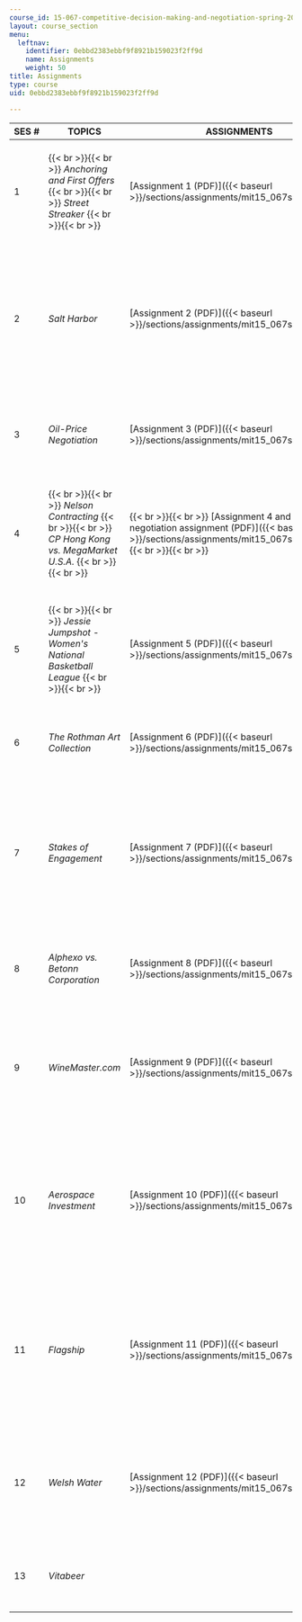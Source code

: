 ```yaml
---
course_id: 15-067-competitive-decision-making-and-negotiation-spring-2011
layout: course_section
menu:
  leftnav:
    identifier: 0ebbd2383ebbf9f8921b159023f2ff9d
    name: Assignments
    weight: 50
title: Assignments
type: course
uid: 0ebbd2383ebbf9f8921b159023f2ff9d

---
```


| SES # | TOPICS | ASSIGNMENTS | ADDITIONAL MATERIALS | SURVEYS |
| --- | --- | --- | --- | --- |
| 1 |  {{< br >}}{{< br >}} _Anchoring and First Offers_ {{< br >}}{{< br >}} _Street Streaker_ {{< br >}}{{< br >}}  | [Assignment 1 (PDF)]({{< baseurl >}}/sections/assignments/mit15_067s11_assgn01) | &nbsp; |  {{< br >}}{{< br >}} [Alper-Raiffa Experiment (PDF)]({{< baseurl >}}/sections/assignments/mit15_067s11_cl1_al-ra_ex) {{< br >}}{{< br >}} [Street Streaker: Results (PDF)]({{< baseurl >}}/sections/assignments/mit15_067s11_cl1_st_str_re) {{< br >}}{{< br >}} [Template: Subjective Evaluation Survey (PDF)]({{< baseurl >}}/sections/assignments/mit15_067s11_cl1_tem-s_e_s) {{< br >}}{{< br >}}  |
| 2 | _Salt Harbor_ | [Assignment 2 (PDF)]({{< baseurl >}}/sections/assignments/mit15_067s11_assgn02) | &nbsp; |  {{< br >}}{{< br >}} [Salt Harbor: Preparation—Brims (PDF)]({{< baseurl >}}/sections/assignments/mit15_067s11_cl2_sa_h_pr-b) {{< br >}}{{< br >}} [Salt Harbor: Preparation—Easterly (PDF)]({{< baseurl >}}/sections/assignments/mit15_067s11_cl2_sa_h_pr-e) {{< br >}}{{< br >}} [Salt Harbor: Results (PDF)]({{< baseurl >}}/sections/assignments/mit15_067s11_cl2_sa_ha_re) {{< br >}}{{< br >}} [Salt Harbor: Subjective Evaluation (PDF)]({{< baseurl >}}/sections/assignments/mit15_067s11_cl2_sa_h_sb_e) {{< br >}}{{< br >}}  |
| 3 | _Oil-Price Negotiation_ | [Assignment 3 (PDF)]({{< baseurl >}}/sections/assignments/mit15_067s11_assgn03) |  {{< br >}}{{< br >}} [Oil pricing game instructions (PDF)]({{< baseurl >}}/sections/assignments/mit15_067s11_assgn03instru) {{< br >}}{{< br >}} [Prisoner's dilemma slides (PDF)]({{< baseurl >}}/sections/assignments/mit15_067s11_assgn03dilem) {{< br >}}{{< br >}}  |  {{< br >}}{{< br >}} [Alpert-Raiffa Experiment No. 2 (PDF)]({{< baseurl >}}/sections/assignments/mit15_067s11_cl3_al-r_ex2) {{< br >}}{{< br >}} [Oil Price Game: Results (PDF)]({{< baseurl >}}/sections/assignments/mit15_067s11_cl3_o_pr_g_re) {{< br >}}{{< br >}}  |
| 4 |  {{< br >}}{{< br >}} _Nelson Contracting_ {{< br >}}{{< br >}} _CP Hong Kong vs. MegaMarket U.S.A._ {{< br >}}{{< br >}}  |  {{< br >}}{{< br >}} [Assignment 4 and e-mail negotiation assignment (PDF)]({{< baseurl >}}/sections/assignments/mit15_067s11_assgn04) {{< br >}}{{< br >}}  | &nbsp; |   {{< br >}}{{< br >}} [Nelson vs. Amstore: Preparation (PDF)]({{< baseurl >}}/sections/assignments/mit15_067s11_cl4_nel_am_pr) {{< br >}}{{< br >}} [Nelson vs. Amstore: Results (PDF)]({{< baseurl >}}/sections/assignments/mit15_067s11_cl4_nel_am_re) {{< br >}}{{< br >}} [Nelson vs. Amstore: Subjective Evaluation (PDF)]({{< baseurl >}}/sections/assignments/mit15_067s11_cl4_nl_am_se) {{< br >}}{{< br >}}  |
| 5 |  {{< br >}}{{< br >}} _Jessie Jumpshot - Women's_ _National Basketball League_ {{< br >}}{{< br >}}  | [Assignment 5 (PDF)]({{< baseurl >}}/sections/assignments/mit15_067s11_assgn05) |  {{< br >}}{{< br >}} [Jessie Jumpshot instructions (PDF)]({{< baseurl >}}/sections/assignments/mit15_067s11_assgn05instru) {{< br >}}{{< br >}} [Jessie Jumpshot slides (PDF)]({{< baseurl >}}/sections/assignments/mit15_067s11_assgn05slides) {{< br >}}{{< br >}} [Jessie Jumpshot analysis (PDF)]({{< baseurl >}}/sections/assignments/mit15_067s11_assgn05analys) {{< br >}}{{< br >}}  |  {{< br >}}{{< br >}} [Jessie Jumpshot: Preparation (PDF)]({{< baseurl >}}/sections/assignments/mit15_067s11_cl5_je_jum_pr) {{< br >}}{{< br >}} [Jessie Jumpshot: Results (PDF)]({{< baseurl >}}/sections/assignments/mit15_067s11_cl5_je_jum_re) {{< br >}}{{< br >}} [Jessie Jumpshot: Subjective Evaluation (PDF)]({{< baseurl >}}/sections/assignments/mit15_067s11_cl5_je_jum_se) {{< br >}}{{< br >}}  |
| 6 | _The Rothman Art Collection_ | [Assignment 6 (PDF)]({{< baseurl >}}/sections/assignments/mit15_067s11_assgn06) |  {{< br >}}{{< br >}} [Simple excess (PDF)]({{< baseurl >}}/sections/assignments/mit15_067s11_assgn06excess) {{< br >}}{{< br >}} [Principles for fairness (PDF)]({{< baseurl >}}/sections/assignments/mit15_067s11_assgn06fairne) {{< br >}}{{< br >}}  | &nbsp; |
| 7 | _Stakes of Engagement_ | [Assignment 7 (PDF)]({{< baseurl >}}/sections/assignments/mit15_067s11_assgn07) | &nbsp; |  {{< br >}}{{< br >}} [The Stakes of Engagement: Preparation—Jacques Parker (PDF)]({{< baseurl >}}/sections/assignments/mit15_067s11_cl7_s_e_pr-jp) {{< br >}}{{< br >}} [The Stakes of Engagement: Preparation—Marlene Mayberry (PDF)]({{< baseurl >}}/sections/assignments/mit15_067s11_cl7_s_e_pr-mm) {{< br >}}{{< br >}} [The Stakes of Engagement: Results—Jacques Parker (PDF)]({{< baseurl >}}/sections/assignments/mit15_067s11_cl7_s_e_rejpr) {{< br >}}{{< br >}} [The Stakes of Engagement: Results—Marlene Mayberry (PDF)]({{< baseurl >}}/sections/assignments/mit15_067s11_cl7_s_e_re-mm) {{< br >}}{{< br >}}  |
| 8 | _Alphexo vs. Betonn Corporation_ | [Assignment 8 (PDF)]({{< baseurl >}}/sections/assignments/mit15_067s11_assgn08) | &nbsp; |  {{< br >}}{{< br >}} [Alphexo Betonn: Subjective Evaluation (PDF)]({{< baseurl >}}/sections/assignments/mit15_067s11_cl8_al_b_s_e) {{< br >}}{{< br >}} [Alphexo Betonn: Results (PDF)]({{< baseurl >}}/sections/assignments/mit15_067s11_cl8_al_b_re) {{< br >}}{{< br >}}  |
| 9 | _WineMaster.com_ | [Assignment 9 (PDF)]({{< baseurl >}}/sections/assignments/mit15_067s11_assgn09) | &nbsp; |  {{< br >}}{{< br >}} [Winemaster.com: Preparation (PDF)]({{< baseurl >}}/sections/assignments/mit15_067s11_cl9_w.com_prh) {{< br >}}{{< br >}} [Winemaster.com: Results (PDF)]({{< baseurl >}}/sections/assignments/mit15_067s11_cl9_w.com_re) {{< br >}}{{< br >}} [Winemaster.com: Subjective Evaluation (PDF)]({{< baseurl >}}/sections/assignments/mit15_067s11_cl9_w.com_s_e) {{< br >}}{{< br >}}  |
| 10 | _Aerospace Investment_ | [Assignment 10 (PDF)]({{< baseurl >}}/sections/assignments/mit15_067s11_assgn10) | &nbsp; |  {{< br >}}{{< br >}} [Aerospace Investment: Preparation—Founder (PDF)]({{< baseurl >}}/sections/assignments/mit15_067s11_cl10_ae_i_prf) {{< br >}}{{< br >}} [Aerospace Investment: Preparation—VC (PDF)]({{< baseurl >}}/sections/assignments/mit15_067s11_cl10_ae_i_prv) {{< br >}}{{< br >}} [Aerospace Investment: Results—Founder (PDF)]({{< baseurl >}}/sections/assignments/mit15_067s11_cl10_ae_i_ref) {{< br >}}{{< br >}} [Aerospace Investment: Results—VC (PDF)]({{< baseurl >}}/sections/assignments/mit15_067s11_cl10_ae_i_rev) {{< br >}}{{< br >}}  |
| 11 | _Flagship_ | [Assignment 11 (PDF)]({{< baseurl >}}/sections/assignments/mit15_067s11_assgn11) | [Flagship slides (PDF)]({{< baseurl >}}/sections/assignments/mit15_067s11_assgn11slides) |  {{< br >}}{{< br >}} [Flagship vs. Eureka: Preparation (PDF)]({{< baseurl >}}/sections/assignments/mit15_067s11_cl11_f_e_pr) {{< br >}}{{< br >}} [Flagship vs. Eureka: Results (PDF)]({{< baseurl >}}/sections/assignments/mit15_067s11_cl11_f_e_re) {{< br >}}{{< br >}} [Flagship vs. Eureka: Subjective Evaluation (PDF)]({{< baseurl >}}/sections/assignments/mit15_067s11_cl11_f_e_s_e) {{< br >}}{{< br >}} [Hong Kong vs. MegaMarket USA: Results (PDF)]({{< baseurl >}}/sections/assignments/mit15_067s11_cl11_hk_mu_re) {{< br >}}{{< br >}}  |
| 12 | _Welsh Water_ | [Assignment 12 (PDF)]({{< baseurl >}}/sections/assignments/mit15_067s11_assgn12) | &nbsp; |  {{< br >}}{{< br >}} [Welsh Water: Preparation (PDF)]({{< baseurl >}}/sections/assignments/mit15_067s11_cl12_w_w_pr) {{< br >}}{{< br >}} [Welsh Water: Results (PDF)]({{< baseurl >}}/sections/assignments/mit15_067s11_cl12_w_w_re) {{< br >}}{{< br >}} [Welsh Water: Subjective Evaluation (PDF)]({{< baseurl >}}/sections/assignments/mit15_067s11_cl12_w_w_s_e) {{< br >}}{{< br >}}  |
| 13 | _Vitabeer_ | &nbsp; |  {{< br >}}{{< br >}} [Vitabeer: Results (PDF)]({{< baseurl >}}/sections/assignments/mit15_067s11_cl13_vita_re) {{< br >}}{{< br >}} [Vitabeer: Subjective Evaluation (PDF)]({{< baseurl >}}/sections/assignments/mit15_067s11_cl13_vita_s_e) {{< br >}}{{< br >}}